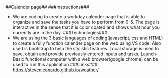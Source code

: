 ##Calender page##
###Instructions###
- We are coding to create a workday calender page that is able to organize and save the tasks you have to perform from 9-5. The page is interactive in the sense that it is color coated and shows what hour you currently are in the day.
###Technologies###
- We are using the 3 basic languages of coding(javascript, css and HTML) to create a fully function calender page on the web using VS code. Also used is bootstrap to help the stylistic features. Local storage is used to save, obtain and
provide previously entered inputs and tasks.
Launch- Basic functional computer with a web browser(google chrome) can be used to run this application
###Links###
https://stevenleonardo.github.io/weather/